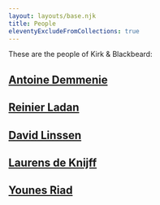 ```yaml
---
layout: layouts/base.njk
title: People
eleventyExcludeFromCollections: true
---
```


These are the people of Kirk & Blackbeard:

## [Antoine Demmenie](/people/antoine/)

## [Reinier Ladan](/people/reinier/)

## [David Linssen](/people/david/)

## [Laurens de Knijff](/people/laurens/)

## [Younes Riad](/people/younes/)

